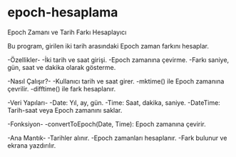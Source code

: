 # epoch-hesaplama
Epoch Zamanı ve Tarih Farkı Hesaplayıcı

Bu program, girilen iki tarih arasındaki Epoch zaman farkını hesaplar.

-Özellikler-
-İki tarih ve saat girişi.
-Epoch zamanına çevirme.
-Farkı saniye, gün, saat ve dakika olarak gösterme.

-Nasıl Çalışır?-
-Kullanıcı tarih ve saat girer.
-mktime() ile Epoch zamanına çevrilir.
-difftime() ile fark hesaplanır.

-Veri Yapıları-
-Date: Yıl, ay, gün.
-Time: Saat, dakika, saniye.
-DateTime: Tarih-saat veya Epoch zamanını saklar.

-Fonksiyon-
-convertToEpoch(Date, Time): Epoch zamanına çevirir.

-Ana Mantık-
-Tarihler alınır.
-Epoch zamanları hesaplanır.
-Fark bulunur ve ekrana yazdırılır.

